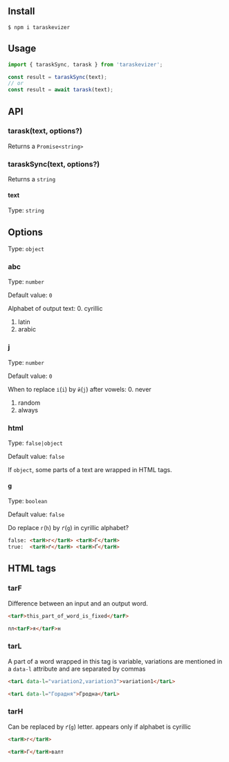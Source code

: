 ## Install

```
$ npm i taraskevizer
```


## Usage

```js
import { taraskSync, tarask } from 'taraskevizer';

const result = taraskSync(text);
// or
const result = await tarask(text);
```

## API

### tarask(text, options?)
Returns a `Promise<string>`

### taraskSync(text, options?)
Returns a `string`

#### text
Type: `string`

## Options
Type: `object`

### abc
Type: `number`

Default value: `0`

Alphabet of output text:
0. cyrillic
1. latin
2. arabic

### j
Type: `number`

Default value: `0`

When to replace `і`(`i`) by `й`(`j`) after vowels:
0. never
1. random
2. always

### html
Type: `false|object`

Default value: `false`

If `object`, some parts of a text are wrapped in HTML tags.

#### g
Type: `boolean`

Default value: `false`

Do replace `г`(`h`) by `ґ`(`g`) in cyrillic alphabet?
```html
false: <tarH>г</tarH> <tarH>Г</tarH>
true:  <tarH>ґ</tarH> <tarH>Ґ</tarH>
```

## HTML tags

### tarF
Difference between an input and an output word.

```html
<tarF>this_part_of_word_is_fixed</tarF>

пл<tarF>я</tarF>н
```

### tarL
A part of a word wrapped in this tag is variable,
variations are mentioned in a `data-l` attribute
and are separated by commas

```html
<tarL data-l="variation2,variation3">variation1</tarL>

<tarL data-l="Горадня">Гродна</tarL>
```

### tarH
Can be replaced by `ґ`(`g`) letter. appears only if alphabet is cyrillic

```html
<tarH>г</tarH>

<tarH>Г</tarH>валт
```
